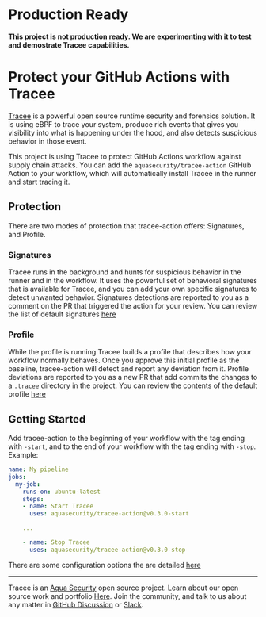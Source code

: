 # Production Ready

**This project is not production ready. We are experimenting with it to test and demostrate Tracee capabilities.**

# Protect your GitHub Actions with Tracee

[Tracee](https://github.com/aquasecurity/tracee) is a powerful open source runtime security and forensics solution. It is using eBPF to trace your system, produce rich events that gives you visibility into what is happening under the hood, and also detects suspicious behavior in those event.

This project is using Tracee to protect GitHub Actions workflow against supply chain attacks. You can add the `aquasecurity/tracee-action` GitHub Action to your workflow, which will automatically install Tracee in the runner and start tracing it.

## Protection

There are two modes of protection that tracee-action offers: Signatures, and Profile.

### Signatures

Tracee runs in the background and hunts for suspicious behavior in the runner and in the workflow. It uses the powerful set of behavioral signatures that is available for Tracee, and you can add your own specific signatures to detect unwanted behavior.
Signatures detections are reported to you as a comment on the PR that triggered the action for your review.
You can review the list of default signatures [here](docs/signatures.md)

### Profile

While the profile is running Tracee builds a profile that describes how your workflow normally behaves. Once you approve this initial profile as the baseline, tracee-action will detect and report any deviation from it.
Profile deviations are reported to you as a new PR that add commits the changes to a `.tracee` directory in the project.
You can review the contents of the default profile [here](docs/profile.md)

## Getting Started

Add tracee-action to the beginning of your workflow with the tag ending with `-start`, and to the end of your workflow with the tag ending with `-stop`.
Example:

```yaml
name: My pipeline
jobs:
  my-job:
    runs-on: ubuntu-latest
    steps:
    - name: Start Tracee
      uses: aquasecurity/tracee-action@v0.3.0-start

    ...

    - name: Stop Tracee
      uses: aquasecurity/tracee-action@v0.3.0-stop
```

There are some configuration options the are detailed [here](docs/config.md)

---

Tracee is an [Aqua Security] open source project.
Learn about our open source work and portfolio [Here].
Join the community, and talk to us about any matter in [GitHub Discussion] or [Slack].

[Aqua Security]: https://aquasec.com
[GitHub Discussion]: https://github.com/aquasecurity/tracee/discussions
[Slack]: https://slack.aquasec.com
[Here]: https://www.aquasec.com/products/open-source-projects/
